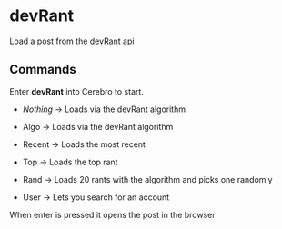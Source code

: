 # devRant
Load a post from the [devRant](https://www.devrant.io/) api

## Commands
Enter **devRant** into Cerebro to start.

- *Nothing* -> Loads via the devRant algorithm
- Algo -> Loads via the devRant algorithm
- Recent -> Loads the most recent
- Top -> Loads the top rant
- Rand -> Loads 20 rants with the algorithm and picks one randomly

- User -> Lets you search for an account

When enter is pressed it opens the post in the browser
